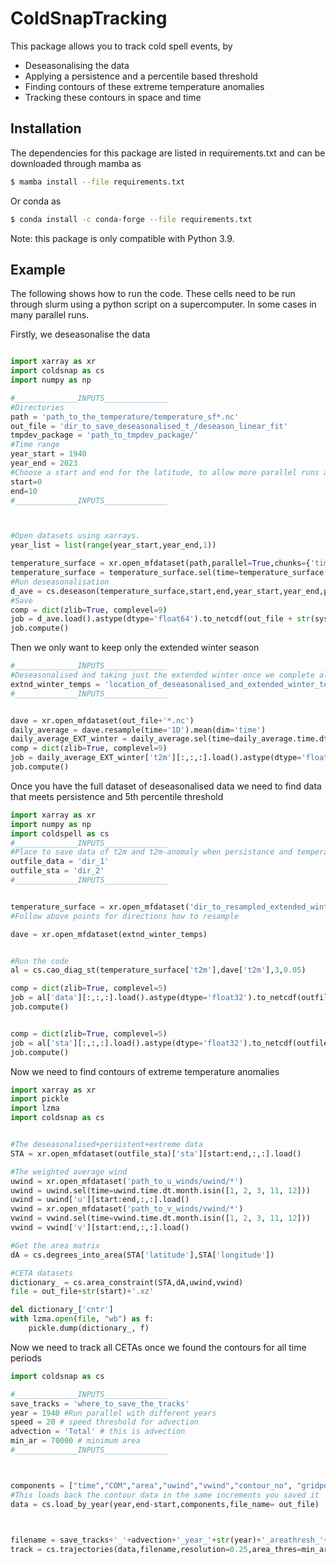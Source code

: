 # ColdSnapTracking

This package allows you to track cold spell events, by 
- Deseasonalising the data
- Applying a persistence and a percentile based threshold
- Finding contours of these extreme temperature anomalies
- Tracking these contours in space and time

## Installation

The dependencies for this package are listed in requirements.txt and can be downloaded through mamba as

```Bash
$ mamba install --file requirements.txt
```

Or conda as 

```Bash
$ conda install -c conda-forge --file requirements.txt 
```

Note: this package is only compatible with Python 3.9.

## Example

The following shows how to run the code. These cells need to be run through slurm using a python script
on a supercomputer. In some cases in many parallel runs.

Firstly, we deseasonalise the data

```Python

import xarray as xr
import coldsnap as cs
import numpy as np

#______________INPUTS______________
#Directories
path = 'path_to_the_temperature/temperature_sf*.nc'
out_file = 'dir_to_save_deseasonalised_t_/deseason_linear_fit' 
tmpdev_package = 'path_to_tmpdev_package/'
#Time range
year_start = 1940
year_end = 2023
#Choose a start and end for the latitude, to allow more parallel runs at lower ram
start=0
end=10
#______________INPUTS______________



#Open datasets using xarrays.
year_list = list(range(year_start,year_end,1))

temperature_surface = xr.open_mfdataset(path,parallel=True,chunks={'time': 2})
temperature_surface = temperature_surface.sel(time=temperature_surface.time.dt.year.isin(year_list))
#Run deseasonalisation
d_ave = cs.deseason(temperature_surface,start,end,year_start,year_end,poly_fit=1)
#Save
comp = dict(zlib=True, complevel=9)
job = d_ave.load().astype(dtype='float64').to_netcdf(out_file + str(sys.argv[1]) + '_' + '.nc', compute=False, encoding= {'t2m' : comp})
job.compute()
```

Then we only want to keep only the extended winter season

```Python
#______________INPUTS______________
#Deseasonalised and taking just the extended winter once we complete all the runs:
extnd_winter_temps = 'location_of_deseasonalised_and_extended_winter_temperature_anomalies'
#______________INPUTS______________


dave = xr.open_mfdataset(out_file+'*.nc')
daily_average = dave.resample(time='1D').mean(dim='time')
daily_average_EXT_winter = daily_average.sel(time=daily_average.time.dt.month.isin([1, 2, 3, 11, 12])).chunk(dict(time=-1))
comp = dict(zlib=True, complevel=9)
job = daily_average_EXT_winter['t2m'][:,:,:].load().astype(dtype='float32').to_netcdf(extnd_winter_temps + '_' + '.nc', compute=False, encoding= {'t2m' : comp})
job.compute()
```


Once you have the full dataset of deseasonalised data we need to find data that meets persistence and 5th percentile threshold


```Python
import xarray as xr
import numpy as np
import coldspell as cs
#______________INPUTS______________
#Place to save data of t2m and t2m-anomaly when persistance and temperature thresholds are met
outfile_data = 'dir_1'
outfile_sta = 'dir_2'
#______________INPUTS______________


temperature_surface = xr.open_mfdataset('dir_to_resampled_extended_winter_temperature') 
#Follow above points for directions how to resample

dave = xr.open_mfdataset(extnd_winter_temps)


#Run the code
al = cs.cao_diag_st(temperature_surface['t2m'],dave['t2m'],3,0.05)

comp = dict(zlib=True, complevel=5)
job = al['data'][:,:,:].load().astype(dtype='float32').to_netcdf(outfile_data + '_' + '.nc', compute=False, encoding= {'data' : comp})
job.compute()


comp = dict(zlib=True, complevel=5)
job = al['sta'][:,:,:].load().astype(dtype='float32').to_netcdf(outfile_sta + '_' + '.nc', compute=False, encoding= {'sta' : comp})
job.compute()

```

Now we need to find contours of extreme temperature anomalies

```Python
import xarray as xr
import pickle 
import lzma
import coldsnap as cs


#The deseasonalised+persistent+extreme data
STA = xr.open_mfdataset(outfile_sta)['sta'][start:end,:,:].load()

#The weighted average wind
uwind = xr.open_mfdataset('path_to_u_winds/uwind/*')
uwind = uwind.sel(time=uwind.time.dt.month.isin([1, 2, 3, 11, 12]))
uwind = uwind['u'][start:end,:,:].load()
vwind = xr.open_mfdataset('path_to_v_winds/vwind/*')
vwind = vwind.sel(time=vwind.time.dt.month.isin([1, 2, 3, 11, 12]))
vwind = vwind['v'][start:end,:,:].load()

#Get the area matrix
dA = cs.degrees_into_area(STA['latitude'],STA['longitude'])

#CETA datasets
dictionary_ = cs.area_constraint(STA,dA,uwind,vwind)
file = out_file+str(start)+'.xz'

del dictionary_['cntr']
with lzma.open(file, "wb") as f:
    pickle.dump(dictionary_, f)
```


Now we need to track all CETAs once we found the contours for all time periods


```Python 
import coldsnap as cs

#______________INPUTS______________
save_tracks = 'where_to_save_the_tracks'
year = 1940 #Run parallel with different years
speed = 20 # speed threshold for advection
advection = 'Total' # this is advection
min_ar = 70000 # minimum area
#______________INPUTS______________



components = ["time","COM","area","uwind","vwind","contour_no", "gridpoints_inside","uwind_cntr","vwind_cntr","contour_pnts","uwind_points","vwind_points"]
#This loads back the contour data in the same increments you saved it
data = cs.load_by_year(year,end-start,components,file_name= out_file)


    
filename = save_tracks+'_'+advection+'_year_'+str(year)+'_areathresh_'+str(min_ar)+'_maxspeed_'+str(speed)+'.npy'
track = cs.trajectories(data,filename,resolution=0.25,area_thres=min_ar,overlap=False,advection=advection,max_speed=speed)

```